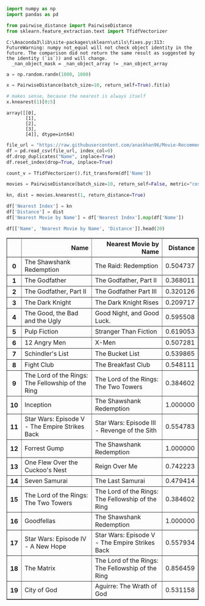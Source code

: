 

```python
import numpy as np
import pandas as pd

from pairwise_distance import PairwiseDistance
from sklearn.feature_extraction.text import TfidfVectorizer
```

    C:\Anaconda3\lib\site-packages\sklearn\utils\fixes.py:313: FutureWarning: numpy not_equal will not check object identity in the future. The comparison did not return the same result as suggested by the identity (`is`)) and will change.
      _nan_object_mask = _nan_object_array != _nan_object_array
    


```python
a = np.random.randn(1000, 1000) 
```


```python
x = PairwiseDistance(batch_size=10, return_self=True).fit(a)
```


```python
# makes sense, because the nearest is always itself
x.knearest(1)[0:5]
```




    array([[0],
           [1],
           [2],
           [3],
           [4]], dtype=int64)




```python
file_url = "https://raw.githubusercontent.com/anaskhan96/Movie-Recommendation/master/trainingset1000.csv"
df = pd.read_csv(file_url, index_col=0)
df.drop_duplicates("Name", inplace=True)
df.reset_index(drop=True, inplace=True)
```


```python
count_v = TfidfVectorizer().fit_transform(df['Name'])
```


```python
movies = PairwiseDistance(batch_size=10, return_self=False, metric="cosine").fit(count_v)
```


```python
kn, dist = movies.knearest(1, return_distance=True)
```


```python
df['Nearest Index'] = kn
df['Distance'] = dist
df['Nearest Movie by Name'] = df['Nearest Index'].map(df['Name'])
```


```python
df[['Name', 'Nearest Movie by Name', 'Distance']].head(20)
```




<div>
<style scoped>
    .dataframe tbody tr th:only-of-type {
        vertical-align: middle;
    }

    .dataframe tbody tr th {
        vertical-align: top;
    }

    .dataframe thead th {
        text-align: right;
    }
</style>
<table border="1" class="dataframe">
  <thead>
    <tr style="text-align: right;">
      <th></th>
      <th>Name</th>
      <th>Nearest Movie by Name</th>
      <th>Distance</th>
    </tr>
  </thead>
  <tbody>
    <tr>
      <th>0</th>
      <td>The Shawshank Redemption</td>
      <td>The Raid: Redemption</td>
      <td>0.504737</td>
    </tr>
    <tr>
      <th>1</th>
      <td>The Godfather</td>
      <td>The Godfather, Part II</td>
      <td>0.368011</td>
    </tr>
    <tr>
      <th>2</th>
      <td>The Godfather, Part II</td>
      <td>The Godfather Part III</td>
      <td>0.320126</td>
    </tr>
    <tr>
      <th>3</th>
      <td>The Dark Knight</td>
      <td>The Dark Knight Rises</td>
      <td>0.209717</td>
    </tr>
    <tr>
      <th>4</th>
      <td>The Good, the Bad and the Ugly</td>
      <td>Good Night, and Good Luck.</td>
      <td>0.595508</td>
    </tr>
    <tr>
      <th>5</th>
      <td>Pulp Fiction</td>
      <td>Stranger Than Fiction</td>
      <td>0.619053</td>
    </tr>
    <tr>
      <th>6</th>
      <td>12 Angry Men</td>
      <td>X-Men</td>
      <td>0.507281</td>
    </tr>
    <tr>
      <th>7</th>
      <td>Schindler's List</td>
      <td>The Bucket List</td>
      <td>0.539865</td>
    </tr>
    <tr>
      <th>8</th>
      <td>Fight Club</td>
      <td>The Breakfast Club</td>
      <td>0.548111</td>
    </tr>
    <tr>
      <th>9</th>
      <td>The Lord of the Rings: The Fellowship of the Ring</td>
      <td>The Lord of the Rings: The Two Towers</td>
      <td>0.384602</td>
    </tr>
    <tr>
      <th>10</th>
      <td>Inception</td>
      <td>The Shawshank Redemption</td>
      <td>1.000000</td>
    </tr>
    <tr>
      <th>11</th>
      <td>Star Wars: Episode V - The Empire Strikes Back</td>
      <td>Star Wars: Episode III - Revenge of the Sith</td>
      <td>0.554783</td>
    </tr>
    <tr>
      <th>12</th>
      <td>Forrest Gump</td>
      <td>The Shawshank Redemption</td>
      <td>1.000000</td>
    </tr>
    <tr>
      <th>13</th>
      <td>One Flew Over the Cuckoo's Nest</td>
      <td>Reign Over Me</td>
      <td>0.742223</td>
    </tr>
    <tr>
      <th>14</th>
      <td>Seven Samurai</td>
      <td>The Last Samurai</td>
      <td>0.479414</td>
    </tr>
    <tr>
      <th>15</th>
      <td>The Lord of the Rings: The Two Towers</td>
      <td>The Lord of the Rings: The Fellowship of the Ring</td>
      <td>0.384602</td>
    </tr>
    <tr>
      <th>16</th>
      <td>Goodfellas</td>
      <td>The Shawshank Redemption</td>
      <td>1.000000</td>
    </tr>
    <tr>
      <th>17</th>
      <td>Star Wars: Episode IV - A New Hope</td>
      <td>Star Wars: Episode V - The Empire Strikes Back</td>
      <td>0.557934</td>
    </tr>
    <tr>
      <th>18</th>
      <td>The Matrix</td>
      <td>The Lord of the Rings: The Fellowship of the Ring</td>
      <td>0.856459</td>
    </tr>
    <tr>
      <th>19</th>
      <td>City of God</td>
      <td>Aguirre: The Wrath of God</td>
      <td>0.531158</td>
    </tr>
  </tbody>
</table>
</div>


